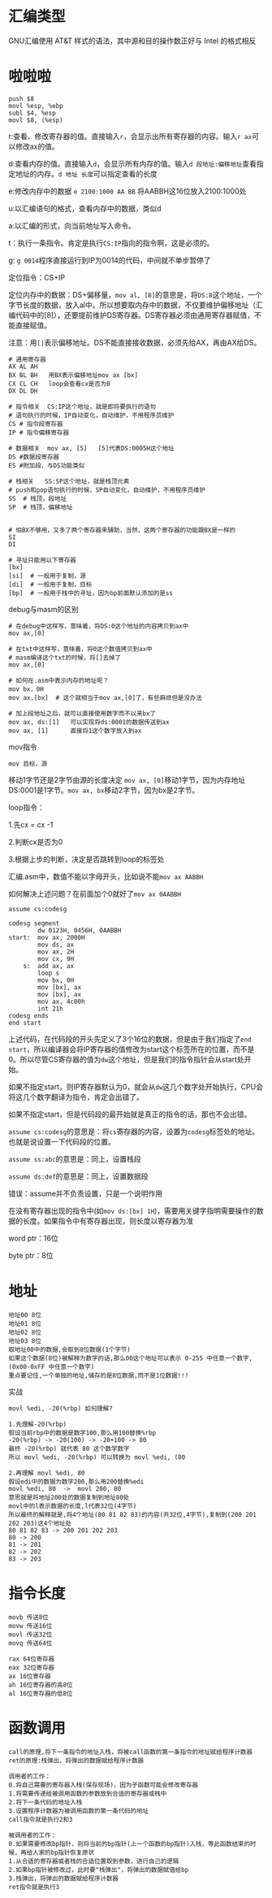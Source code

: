 # 汇编类型

GNU汇编使用 AT&T 样式的语法，其中源和目的操作数正好与 Intel 的格式相反

# 啦啦啦

```
push $8
movl %esp, %ebp
subl $4, %esp
movl $8, (%esp)
```



r:查看、修改寄存器的值。直接输入`r`，会显示出所有寄存器的内容。输入`r ax`可以修改ax的值。

d:查看内存的值。直接输入`d`，会显示所有内存的值。输入`d 段地址:偏移地址`查看指定地址的内存。`d 地址 长度`可以指定查看的长度

e:修改内存中的数据 `e 2100:1000 AA BB` 将AABBH这16位放入2100:1000处

u:以汇编语句的格式，查看内存中的数据，类似d

a:以汇编的形式，向当前地址写入命令。

t：执行一条指令。肯定是执行`CS:IP`指向的指令啊，这是必须的。

g: `g 0014`程序直接运行到IP为0014的代码，中间就不单步暂停了



定位指令：CS+IP

定位内存中的数据：DS+偏移量，`mov al, [8]`的意思是，将`DS:8`这个地址，一个字节长度的数据，放入al中。所以想要取内存中的数据，不仅要维护偏移地址（汇编代码中的[8]），还要提前维护DS寄存器。DS寄存器必须由通用寄存器赋值，不能直接赋值。

注意：用`[]`表示偏移地址。DS不能直接接收数据，必须先给AX，再由AX给DS。



```shell
# 通用寄存器
AX AL AH   
BX BL BH   用BX表示偏移地址mov ax [bx]
CX CL CH   loop会查看cx是否为0
DX DL DH

# 指令相关  CS:IP这个地址，就是即将要执行的语句
# 语句执行的时候，IP自动变化，自动维护，不用程序员维护
CS # 指令段寄存器
IP # 指令偏移寄存器

# 数据相关  mov ax, [5]   [5]代表DS:0005H这个地址
DS #数据段寄存器
ES #附加段，与DS功能类似

# 栈相关   SS:SP这个地址，就是栈顶元素
# push和pop语句执行的时候，SP自动变化，自动维护，不用程序员维护
SS  # 栈顶，段地址
SP  # 栈顶，偏移地址


# 怕BX不够用，又多了两个寄存器来辅助，当然，这两个寄存器的功能跟BX是一样的
SI
DI

# 寻址只能用以下寄存器
[bx]
[si]  # 一般用于复制，源
[di]  # 一般用于复制，目标
[bp]  # 一般用于栈中的寻址，因为bp前面默认添加的是ss
```



debug与masm的区别

```
# 在debug中这样写，意味着，将DS:0这个地址的内容拷贝到ax中
mov ax,[0]

# 在txt中这样写，意味着，将0这个数值拷贝到ax中
# masm编译这个txt的时候，将[]去掉了
mov ax,[0]

# 如何在.asm中表示内存的地址呢？
mov bx，0H
mov ax,[bx]  # 这个就相当于mov ax,[0]了，有些麻烦但是没办法

# 加上段地址之后，就可以直接使用数字而不以来bx了
mov ax, ds:[1]   可以实现将ds:0001的数据传送到ax
mov ax, [1]      直接将1这个数字放入到ax
```

mov指令

`mov 目标，源`

移动1字节还是2字节由源的长度决定  `mov ax, [0]`移动1字节，因为内存地址DS:0001是1字节。`mov ax, bx`移动2字节，因为bx是2字节。

loop指令：

1.先cx = cx -1

2.判断cx是否为0

3.根据上步的判断，决定是否跳转到loop的标签处



汇编.asm中，数值不能以字母开头，比如说不能`mov ax AABBH`

如何解决上述问题？在前面加个0就好了`mov ax 0AABBH`



```assembly
assume cs:codesg

codesg segment
		dw 0123H, 0456H, 0AABBH
start:  mov ax, 2000H
        mov ds, ax
        mov ax, 2H
        mov cx, 9H
    s:  add ax, ax
        loop s
        mov bx, 0H
        mov [bx], ax
        mov [bx], ax
        mov ax, 4c00h
        int 21h
codesg ends
end start
```

上述代码，在代码段的开头先定义了3个16位的数据，但是由于我们指定了`end start`，所以编译器会将IP寄存器的值修改为start这个标签所在的位置，而不是0。所以尽管CS寄存器的值为`dw`这个地址，但是我们的指令指针会从start处开始。

如果不指定start，则IP寄存器默认为0，就会从`dw`这几个数字处开始执行，CPU会将这几个数字翻译为指令，肯定会出错了。

如果不指定start，但是代码段的最开始就是真正的指令的话，那也不会出错。



`assume cs:codesg`的意思是：将`cs`寄存器的内容，设置为`codesg`标签处的地址。也就是说设置一下代码段的位置。

`assume ss:abc`的意思是：同上，设置栈段

`assume ds:def`的意思是：同上，设置数据段

错误：assume并不负责设置，只是一个说明作用



在没有寄存器出现的指令中(如`mov ds:[bx] 1H`)，需要用关键字指明需要操作的数据的长度。如果指令中有寄存器出现，则长度以寄存器为准

word ptr：16位

byte ptr：8位



# 地址

```
地址00 8位
地址01 8位
地址02 8位
地址03 8位
取地址00中的数据,会取到8位数据(1个字节)
如果这个数据(8位)被解释为数字的话,那么00这个地址可以表示 0-255 中任意一个数字,(0x00-0xFF 中任意一个数字)
重点要记住,一个单独的地址,储存的是8位数据,而不是1位数据!!!
```

实战

```
movl %edi, -20(%rbp) 如何理解?

1.先理解-20(%rbp)
假设当前rbp中的数据是数字100,那么用100替换%rbp
-20(%rbp) -> -20(100) -> -20+100 -> 80
最终 -20(%rbp) 就代表 80 这个数学数字
所以 movl %edi, -20(%rbp) 可以转换为 movl %edi, (80

2.再理解 movl %edi, 80
假设edi中的数据为数字200,那么用200替换%edi
movl %edi, 80  ->  movl 200, 80
意思就是将地址200处的数据复制到地址80处
movl中的l表示数据的长度,l代表32位(4字节)
所以最终的解释就是,将4个地址(80 81 82 83)的内容(共32位,4字节),复制到(200 201 202 203)这4个地址处
80 81 82 83 -> 200 201 202 203
80 -> 200
81 -> 201
82 -> 202
83 -> 203

```

# 指令长度

```
movb 传送8位
movw 传送16位
movl 传送32位
movq 传送64位

rax 64位寄存器
eax 32位寄存器
ax 16位寄存器
ah 16位寄存器的高8位
al 16位寄存器的低8位
```

# 函数调用

```
call的原理,将下一条指令的地址入栈，将被call函数的第一条指令的地址赋给程序计数器
ret的原理:栈弹出，将弹出的数据赋给程序计数器

调用者的工作：
0.将自己需要的寄存器入栈(保存现场)，因为子函数可能会修改寄存器
1.将需要传递给被调用函数的参数放到合适的寄存器或栈中
2.将下一条代码的地址入栈
3.设置程序计数器为被调用函数的第一条代码的地址
call指令就是执行2和3

被调用者的工作：
0.如果需要修改bp指针，则将当前的bp指针(上一个函数的bp指针)入栈，等此函数结束的时候，再给人家的bp指针恢复原状
1.从合适的寄存器或者栈的合适位置取到参数，进行自己的逻辑
2.如果bp指针被修改过，此时要"栈弹出"，将弹出的数据赋值给bp
3.栈弹出，将弹出的数据赋给程序计数器
ret指令就是执行3
```

